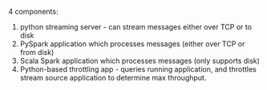 


4 components:

1. python streaming server - can stream messages either over TCP or to disk
2. PySpark application which processes messages (either over TCP or from disk)
3. Scala Spark application which processes messages (only supports disk)
4. Python-based throttling app - queries running application, and throttles stream source application to determine 
max throughput. 